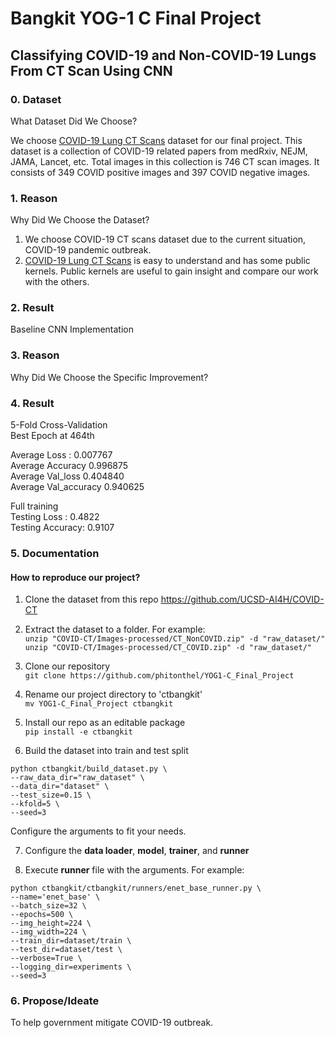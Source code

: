 # Bangkit YOG-1 C Final Project

## Classifying COVID-19 and Non-COVID-19 Lungs From CT Scan Using CNN

### 0. Dataset
What Dataset Did We Choose?  

We choose [COVID-19 Lung CT Scans](https://www.kaggle.com/luisblanche/covidct) dataset for our final project. This dataset is a collection of COVID-19 related papers from medRxiv, NEJM, JAMA, Lancet, etc. Total images in this collection is 746 CT scan images. It consists of 349 COVID positive images and 397 COVID negative images.

### 1. Reason
Why Did We Choose the Dataset?  

1. We choose COVID-19 CT scans dataset due to the current situation, COVID-19 pandemic outbreak.  
2. [COVID-19 Lung CT Scans](https://www.kaggle.com/luisblanche/covidct) is easy to understand and has some public kernels. Public kernels are useful to gain insight and compare our work with the others.  

### 2. Result
Baseline CNN Implementation  

### 3. Reason
Why Did We Choose the Specific Improvement?  


### 4. Result
5-Fold Cross-Validation  
Best Epoch at 464th  

Average Loss : 0.007767  
Average Accuracy 0.996875  
Average Val_loss 0.404840  
Average Val_accuracy 0.940625  

Full training  
Testing Loss : 0.4822  
Testing Accuracy: 0.9107  
 


### 5. Documentation
#### How to reproduce our project?

1. Clone the dataset from this repo https://github.com/UCSD-AI4H/COVID-CT

2. Extract the dataset to a folder. For example:  
`unzip "COVID-CT/Images-processed/CT_NonCOVID.zip" -d "raw_dataset/"`  
`unzip "COVID-CT/Images-processed/CT_COVID.zip" -d "raw_dataset/"`

3. Clone our repository  
`git clone https://github.com/phitonthel/YOG1-C_Final_Project`

4. Rename our project directory to 'ctbangkit'  
`mv YOG1-C_Final_Project ctbangkit`

5. Install our repo as an editable package  
`pip install -e ctbangkit`

6. Build the dataset into train and test split  
```
python ctbangkit/build_dataset.py \  
--raw_data_dir="raw_dataset" \  
--data_dir="dataset" \  
--test_size=0.15 \  
--kfold=5 \  
--seed=3
```
Configure the arguments to fit your needs.

7. Configure the **data loader**, **model**, **trainer**, and **runner**  

8. Execute **runner** file with the arguments. For example:  
```
python ctbangkit/ctbangkit/runners/enet_base_runner.py \
--name='enet_base' \
--batch_size=32 \
--epochs=500 \
--img_height=224 \
--img_width=224 \
--train_dir=dataset/train \
--test_dir=dataset/test \
--verbose=True \
--logging_dir=experiments \
--seed=3
```
### 6. Propose/Ideate
To help government mitigate COVID-19 outbreak.
